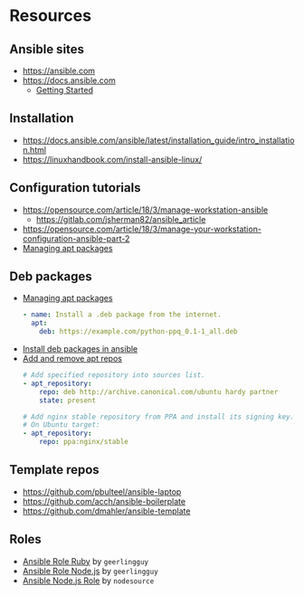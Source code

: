 # Resources


## Ansible sites

- https://ansible.com
- https://docs.ansible.com
    - [Getting Started](https://docs.ansible.com/ansible/latest/user_guide/intro_getting_started.html)


## Installation

- https://docs.ansible.com/ansible/latest/installation_guide/intro_installation.html	
- https://linuxhandbook.com/install-ansible-linux/


## Configuration tutorials

- https://opensource.com/article/18/3/manage-workstation-ansible
    - https://gitlab.com/jsherman82/ansible_article
- https://opensource.com/article/18/3/manage-your-workstation-configuration-ansible-part-2
- [Managing apt packages](https://docs.ansible.com/ansible/latest/modules/apt_module.html)


## Deb packages

- [Managing apt packages](https://docs.ansible.com/ansible/latest/modules/apt_module.html)
    ```yaml
    - name: Install a .deb package from the internet.
      apt:
        deb: https://example.com/python-ppq_0.1-1_all.deb
    ```
- [Install deb packages in ansible](https://chaosmail.github.io/programming/2015/03/04/install-deb-packages-in-ansible/)
- [Add and remove apt repos](https://docs.ansible.com/ansible/latest/modules/apt_repository_module.html)
    ```yaml
    # Add specified repository into sources list.
    - apt_repository:
        repo: deb http://archive.canonical.com/ubuntu hardy partner
        state: present
    ```
    ```yaml
    # Add nginx stable repository from PPA and install its signing key.
    # On Ubuntu target:
    - apt_repository:
        repo: ppa:nginx/stable
    ```

## Template repos

- https://github.com/pbulteel/ansible-laptop
- https://github.com/acch/ansible-boilerplate
- https://github.com/dmahler/ansible-template


## Roles

- [Ansible Role Ruby](https://github.com/geerlingguy/ansible-role-ruby) by `geerlingguy`
- [Ansible Role Node.js](https://github.com/geerlingguy/ansible-role-nodejs) by `geerlingguy`
- [Ansible Node.js Role](https://github.com/nodesource/ansible-nodejs-role) by `nodesource`
